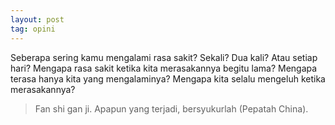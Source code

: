 ```yaml
---
layout: post
tag: opini
---
```


Seberapa sering kamu mengalami rasa sakit? Sekali? Dua kali? Atau setiap hari? Mengapa rasa sakit ketika kita merasakannya begitu lama? Mengapa terasa hanya kita yang mengalaminya? Mengapa kita selalu mengeluh ketika merasakannya?

> Fan shi gan ji. Apapun yang terjadi, bersyukurlah (Pepatah China).